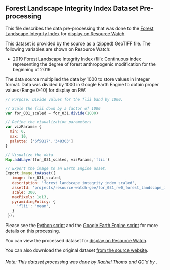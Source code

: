 ## Forest Landscape Integrity Index Dataset Pre-processing
This file describes the data pre-processing that was done to the [Forest Landscape Integrity Index](https://www.forestintegrity.com/) for [display on Resource Watch](https://resourcewatch.org/data/explore/).

This dataset is provided by the source as a (zipped) GeoTIFF file. The following variables are shown on Resource Watch:
- 2019 Forest Landscape Integrity Index (flii): Continuous index representing the degree of forest anthropogenic modification for the beginning of 2019 
 
The data source multiplied the data by 1000 to store values in Integer format. Data was divided by 1000 in Google Earth Engine to obtain proper values (Range 0-10) for display on RW.

``` javascript
// Purpose: Divide values for the flii band by 1000.

// Scale the flii down by a factor of 1000
var for_031_scaled = for_031.divide(1000)

// Define the visualization parameters
var vizParams= { 
  min: 0,
  max: 10,
  palette: ['6f5817','348303']
}

// Visualize the data
Map.addLayer(for_031_scaled, vizParams,'flii')

// Export the image to an Earth Engine asset.
Export.image.toAsset({
   image: for_031_scaled,
   description: 'forest_landscape_integrity_index_scaled',
   assetId: 'projects/resource-watch-gee/for_031_rw0_forest_landscape_integrity_index_scaled',
   scale: 300,
   maxPixels: 1e13,
   pyramidingPolicy: {
     'flii': 'mean',
   }
 });
```

Please see the [Python script](https://github.com/resource-watch/data-pre-processing/blob/master/for_031_rw0_forest_landscape_integrity_index/for_031_rw0_forest_landscape_integrity_index_processing.py) and the [Google Earth Engine script](https://code.earthengine.google.com/61eeab78e3497a64e24b1f50ff685301) for more details on this processing.

You can view the processed dataset for [display on Resource Watch](https://resourcewatch.org/data/explore/).

You can also download the original dataset [from the source website](https://www.forestintegrity.com/download-data).

###### Note: This dataset processing was done by [Rachel Thoms](https://www.wri.org/profile/rachel-thoms) and QC'd by []().